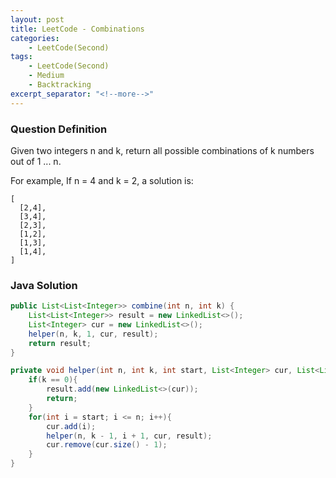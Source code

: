 ```yaml
---
layout: post
title: LeetCode - Combinations
categories:
    - LeetCode(Second)
tags:
    - LeetCode(Second)
    - Medium
    - Backtracking
excerpt_separator: "<!--more-->"
---
```


### Question Definition
Given two integers n and k, return all possible combinations of k numbers out of 1 ... n.
<!--more-->
For example,
If n = 4 and k = 2, a solution is:
```
[
  [2,4],
  [3,4],
  [2,3],
  [1,2],
  [1,3],
  [1,4],
]
```
### Java Solution
```java
public List<List<Integer>> combine(int n, int k) {
    List<List<Integer>> result = new LinkedList<>();
    List<Integer> cur = new LinkedList<>();
    helper(n, k, 1, cur, result);
    return result;
}

private void helper(int n, int k, int start, List<Integer> cur, List<List<Integer>> result){
    if(k == 0){
        result.add(new LinkedList<>(cur));
        return;
    }
    for(int i = start; i <= n; i++){
        cur.add(i);
        helper(n, k - 1, i + 1, cur, result);
        cur.remove(cur.size() - 1);
    }
}
```